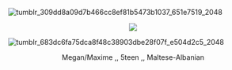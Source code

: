 ![tumblr_309dd8a09d7b466cc8ef81b5473b1037_651e7519_2048](https://github.com/user-attachments/assets/023f94f4-e92a-4328-b082-c93a7d8d1d6f)
<p align="center"> <img src=https://komarev.com/ghpvc/?username=water-godpose1don&color=blue&abbreviated=true&style=flat-square)> </p>

![tumblr_683dc6fa75dca8f48c38903dbe28f07f_e504d2c5_2048](https://github.com/user-attachments/assets/2380db92-0157-477d-b4a3-dfcb29cb0af9)
<p align="center"> Megan/Maxime ,, 5teen ,, Maltese-Albanian </p>

